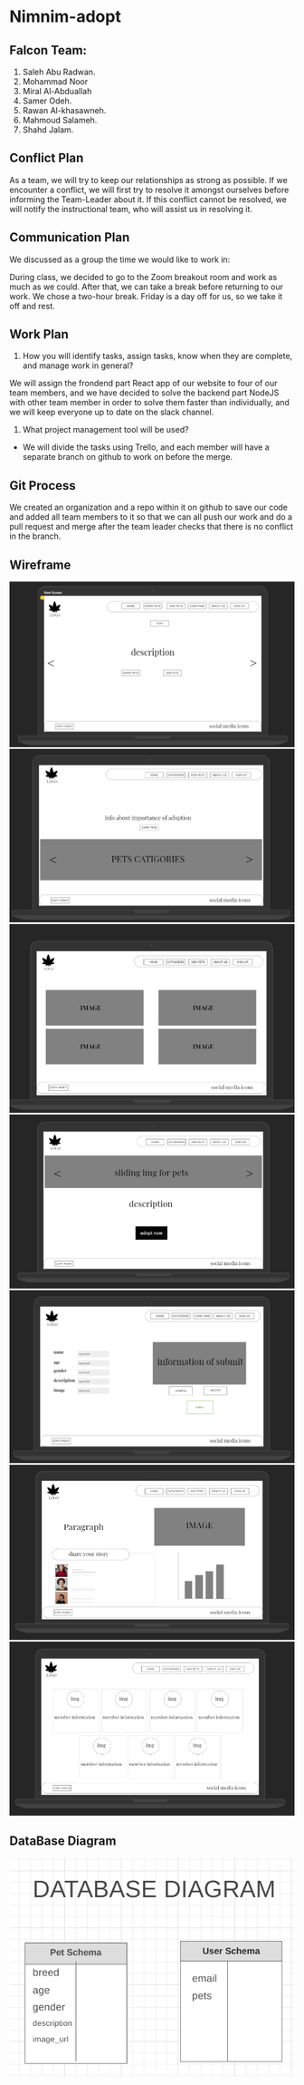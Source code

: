 # Nimnim-adopt

## Falcon Team:

1. Saleh Abu Radwan.
1. Mohammad Noor
1. Miral Al-Abduallah
1. Samer Odeh.
1. Rawan Al-khasawneh.
1. Mahmoud Salameh.
1. Shahd Jalam.

## Conflict Plan

As a team, we will try to keep our relationships as strong as possible. If we encounter a conflict, we will first try to resolve it amongst ourselves before informing the Team-Leader about it. If this conflict cannot be resolved, we will notify the instructional team, who will assist us in resolving it.

## Communication Plan

We discussed as a group the time we would like to work in:

During class, we decided to go to the Zoom breakout room and work as much as we could.
After that, we can take a break before returning to our work. We chose a two-hour break.
Friday is a day off for us, so we take it off and rest.

## Work Plan

1. How you will identify tasks, assign tasks, know when they are complete, and manage work in general?

We will assign the frondend part React app of our website to four of our team members, and we have decided to solve the backend part NodeJS with other team member in order to solve them faster than individually, and we will keep everyone up to date on the slack channel.

1. What project management tool will be used?

- We will divide the tasks using Trello, and each member will have a separate branch on github to work on before the merge.

## Git Process

We created an organization and a repo within it on github to save our code and added all team members to it so that we can all push our work and do a pull request and merge after the team leader checks that there is no conflict in the branch.

## Wireframe

<img src="src/assest/homepage.png" alt="home">
<img src="src/assest/CATIGORIES.png" alt="category">
<img src="src/assest/SHOW PETS.png" alt="show pets">
<img src="src/assest/pet description.png" alt="pet">
<img src="src/assest/ADD PETS.png" alt="Add">
<img src="src/assest/care page.png" alt="care">
<img src="src/assest/ubout us.png" alt="About">

## DataBase Diagram

<img src="src/assest/diagram.png" alt="Schema">


